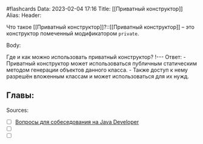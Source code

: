 #flashcards
Data: 2023-02-04 17:16
Title: [[Приватный конструктор]]
Alias:
Header:

Что такое [[Приватный конструктор]]?::[[Приватный конструктор]] – это конструктор помеченный модификатором `private`.
<!--SR:!2023-11-03,10,670-->



Body:


Где и как можно использовать приватный конструктор?
!---
Ответ:
	- Приватный конструктор может использоваться публичным статическим методом генерации объектов данного класса.
	- Также доступ к нему разрешён вложенным классам и может использоваться для их нужд.
<!--SR:!2023-10-29,10,270-->




Главы:
-


Sources:
- [ ] [Вопросы для собеседования на Java Developer](https://github.com/enhorse/java-interview/blob/master/README.md#%D0%9E%D0%9E%D0%9F)
- [ ] []()
- [ ] []()
